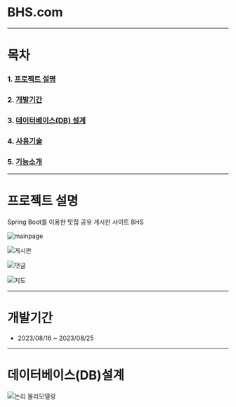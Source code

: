 #  BHS.com
- - -

# 목차
### 1. [프로젝트 설명](https://github.com/sooookyung/kosmo-proj-spring#프로젝트-설명 "프로젝트설명")           
### 2. [개발기간](https://github.com/sooookyung/kosmo-proj-spring#개발기간 "개발기간")    
### 3. [데이터베이스(DB) 설계](https://github.com/sooookyung/kosmo-proj-spring#데이터베이스db설계 "db설계")         
### 4. [사용기술](https://github.com/sooookyung/kosmo-proj-spring#Languages-and-Tools "사용기술")         
### 5. [기능소개](https://github.com/sooookyung/kosmo-proj-spring#기능소개 "기능소개")         

- - - 
# 프로젝트 설명
Spring Boot를 이용한 맛집 공유 게시판 사이트 BHS

![mainpage](https://github.com/sooookyung/bhs_project/assets/142128972/9390f788-a1c7-462a-af89-0861190f8bab)

![게시판](https://github.com/sooookyung/bhs_project/assets/142128972/3f9fc9c3-037c-4628-9289-fef98eebc865)

![댓글](https://github.com/sooookyung/bhs_project/assets/142128972/34987a31-57b3-4369-93fe-b19af262e303)

![지도](https://github.com/sooookyung/bhs_project/assets/142128972/2b983711-b188-49c8-b17b-5412dc302a38)


- - - 
# 개발기간
* 2023/08/16 ~ 2023/08/25

- - -
# 데이터베이스(DB)설계 
![논리 물리모델링](https://github.com/sooookyung/bhs_project/assets/142128972/60bd1bc5-03f3-4612-86ee-a0b021e3191a)

